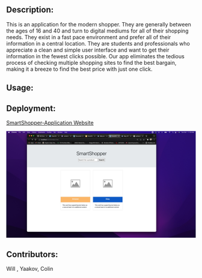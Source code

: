## Description: 
This is an application for the modern shopper. They are generally between the ages of 16 and 40 and turn to digital mediums for all of their shopping needs. They exist in a fast pace environment and prefer all of their information in a central location. They are students and professionals who appreciate a clean and simple user interface and want to get their information in the fewest clicks possible. Our app eliminates the tedious process of checking multiple shopping sites to find the best bargain, making it a breeze to find the best price with just one click.
## Usage: 
## Deployment: 
[SmartShopper-Application Website](https://)

![SmartShopper-Application Website](./assets/Img/SmartShopper-Application.jpeg "SmartShopper-Application Screen Shot #1")
## Contributors: 
Will , Yaakov, Colin

